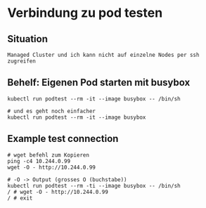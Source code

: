 # Verbindung zu pod testen 

## Situation 

```
Managed Cluster und ich kann nicht auf einzelne Nodes per ssh zugreifen
```

## Behelf: Eigenen Pod starten mit busybox 

```
kubectl run podtest --rm -it --image busybox -- /bin/sh
```

```
# und es geht noch einfacher
kubectl run podtest --rm -it --image busybox 
```

## Example test connection 

```
# wget befehl zum Kopieren
ping -c4 10.244.0.99
wget -O - http://10.244.0.99
```

```
# -O -> Output (grosses O (buchstabe)) 
kubectl run podtest --rm -ti --image busybox -- /bin/sh
/ # wget -O - http://10.244.0.99
/ # exit 
```
